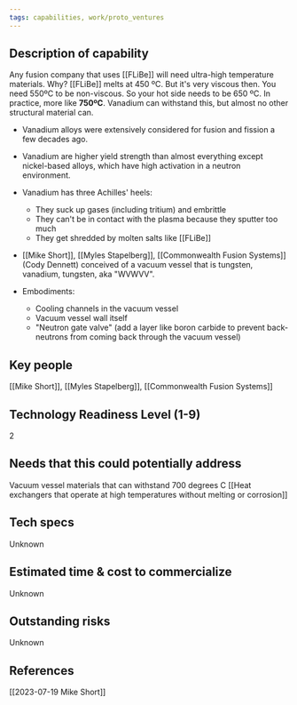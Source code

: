 ```yaml
---
tags: capabilities, work/proto_ventures
---
```


## Description of capability
Any fusion company that uses [[FLiBe]] will need ultra-high temperature materials. Why? [[FLiBe]] melts at 450 ºC. But it's very viscous then. You need 550ºC to be non-viscous. So your hot side needs to be 650 ºC. In practice, more like **750ºC**. Vanadium can withstand this, but almost no other structural material can.

- Vanadium alloys were extensively considered for fusion and fission a few decades ago.
- Vanadium are higher yield strength than almost everything except nickel-based alloys, which have high activation in a neutron environment.

- Vanadium has three Achilles' heels:
	- They suck up gases (including tritium) and embrittle 
	- They can't be in contact with the plasma because they sputter too much
	- They get shredded by molten salts like [[FLiBe]]
- [[Mike Short]], [[Myles Stapelberg]], [[Commonwealth Fusion Systems]] (Cody Dennett) conceived of a vacuum vessel that is tungsten, vanadium, tungsten, aka "WVWVV". 

- Embodiments:
	- Cooling channels in the vacuum vessel
	- Vacuum vessel wall itself
	- "Neutron gate valve" (add a layer like boron carbide to prevent back-neutrons from coming back through the vacuum vessel)

## Key people
[[Mike Short]], [[Myles Stapelberg]], [[Commonwealth Fusion Systems]]

## Technology Readiness Level (1-9)
2

## Needs that this could potentially address
Vacuum vessel materials that can withstand 700 degrees C
[[Heat exchangers that operate at high temperatures without melting or corrosion]]

## Tech specs
Unknown
## Estimated time & cost to commercialize
Unknown
## Outstanding risks
Unknown
## References
[[2023-07-19 Mike Short]]